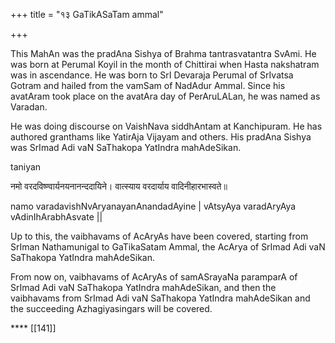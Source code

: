 +++
title = "१३ GaTikASaTam ammal"

+++

This MahAn was the pradAna Sishya of Brahma tantrasvatantra SvAmi. He was born at Perumal Koyil in the month of Chittirai when Hasta nakshatram was in ascendance. He was born to SrI Devaraja Perumal of SrIvatsa Gotram and hailed from the vamSam of NadAdur Ammal. Since his avatAram took place on the avatAra day of PerAruLALan, he was named as Varadan.

He was doing discourse on VaishNava siddhAntam at Kanchipuram. He has authored granthams like YatirAja Vijayam and others. His pradAna Sishya was SrImad Adi vaN SaThakopa YatIndra mahAdeSikan.

taniyan

नमो वरदविष्ण्वार्यनयनानन्ददायिने। वात्स्याय वरदार्याय वादिनीहारभास्वते॥

namo varadavishNvAryanayanAnandadAyine | vAtsyAya varadAryAya vAdinIhArabhAsvate ||

Up to this, the vaibhavams of AcAryAs have been covered, starting from SrIman Nathamunigal to GaTikaSatam Ammal, the AcArya of SrImad Adi vaN SaThakopa YatIndra mahAdeSikan.

From now on, vaibhavams of AcAryAs of samASrayaNa paramparA of SrImad Adi vaN SaThakopa YatIndra mahAdeSikan, and then the vaibhavams from SrImad Adi vaN SaThakopa YatIndra mahAdeSikan and the succeeding Azhagiyasingars will be covered.


**** [[141]]